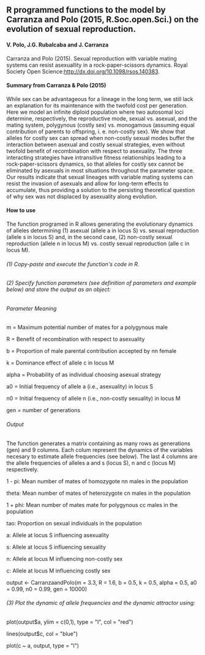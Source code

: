 ## R programmed functions to the model by Carranza and Polo (2015, R.Soc.open.Sci.) on the evolution of sexual reproduction.
#### V. Polo, J.G. Rubalcaba and J. Carranza

Carranza and Polo (2015). Sexual reproduction with variable mating systems can resist asexuallity in a rock-paper-scissors dynamics. Royal Society Open Science:http://dx.doi.org/10.1098/rsos.140383.


#### Summary from Carranza & Polo (2015)
While sex can be advantageous for a lineage in the long term, we still lack an explanation for its maintenance with the twofold cost per generation. Here we model an infinite diploid population where two autosomal loci determine, respectively, the reproductive mode, sexual vs. asexual, and the mating system, polygynous (costly sex) vs. monogamous (assuming equal contribution of parents to offspring, i. e. non-costly sex). We show that alleles for costly sex can spread when non-costly sexual modes buffer the interaction between asexual and costly sexual strategies, even without twofold benefit of recombination with respect to asexuality. The three interacting strategies have intransitive fitness relationships leading to a rock-paper-scissors dynamics, so that alleles for costly sex cannot be eliminated by asexuals in most situations throughout the parameter space. Our results indicate that sexual lineages with variable mating systems can resist the invasion of asexuals and allow for long-term effects to accumulate, thus providing a solution to the persisting theoretical question of why sex was not displaced by asexuality along evolution.


#### How to use

The function programed in R allows generating the evolutionary dynamics of alleles determining 
(1) asexual (allele a in locus S) vs. sexual reproduction (allele s in locus S) and, in the second case, (2) non-costly sexual reproduction (allele n in locus M) vs. costly sexual reproduction (alle c in locus M).


###### (1) Copy-paste and execute the function's code in R.

###### (2) Specify function parameters (see definition of parameters and example below) and store the output as an object: 

###### Parameter Meaning 

 m = Maximum potential number of mates for a polygynous male

 R = Benefit of recombination with respect to asexuality 

 b = Proportion of male parental contribution accepted by nn female

 k = Dominance effect of allele c in locus M 

 alpha = Probability of as individual choosing asexual strategy

 a0 = Initial frequency of allele a (i.e., asexuality) in locus S

 n0 = Initial frequency of allele n (i.e., non-costly sexuality) in locus M

 gen = number of generations

###### Output

The function generates a matrix containing as many rows as generations (gen) and 9 columns. Each colum represent the dynamics of the variables necesary to estimate allele frequencies (see below). The last 4 columns are the allele frequencies of alleles a and s (locus S), n and c (locus M) respectively.

 1 - pi: Mean number of mates of homozygote nn males in the population 

 theta: Mean number of mates of heterozygote cn males in the population

 1 + phi: Mean number of mates mate for polygynous cc males in the population 

 tao: Proportion on sexual individuals in the population 

 a: Allele at locus S influencing asexuality 

 s: Allele at locus S influencing sexuality 

 n: Allele at locus M influencing non-costly sex 

 c: Allele at locus M influencing costly sex 


output <- CarranzaandPolo(m = 3.3, R = 1.6, b = 0.5, k = 0.5, alpha = 0.5, a0 = 0.99, n0 = 0.99, gen = 10000)

###### (3) Plot the dynamic of allele frequencies and the dynamic attractor using:

plot(output$a, ylim = c(0,1), type = "l", col = "red")

lines(output$c, col = "blue")

plot(c ~ a, output, type = "l")




